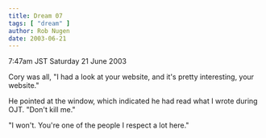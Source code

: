 ```yaml
---
title: Dream 07
tags: [ "dream" ]
author: Rob Nugen
date: 2003-06-21
---
```


<p class=date>7:47am JST Saturday 21 June 2003</p>

<p class=dream>Cory was all, "I had a look at your website, and it's
pretty interesting, your website."</p>

<p class=dream>He pointed at the window, which indicated he had read
what I wrote during OJT.  "Don't kill me."</p>

<p class=dream>"I won't.  You're one of the people I respect a lot
here."</p>
